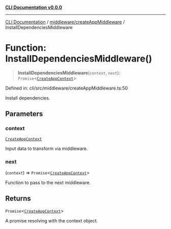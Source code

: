 [**CLI Documentation v0.0.0**](../../../README.md)

***

[CLI Documentation](../../../modules.md) / [middleware/createAppMiddleware](../README.md) / InstallDependenciesMiddleware

# Function: InstallDependenciesMiddleware()

> **InstallDependenciesMiddleware**(`context`, `next`): `Promise`\<[`CreateAppContext`](../../../commands/InitCommand/interfaces/CreateAppContext.md)\>

Defined in: cli/src/middleware/createAppMiddleware.ts:50

Install dependencies.

## Parameters

### context

[`CreateAppContext`](../../../commands/InitCommand/interfaces/CreateAppContext.md)

Input data to transform via middleware.

### next

(`context`) => `Promise`\<[`CreateAppContext`](../../../commands/InitCommand/interfaces/CreateAppContext.md)\>

Function to pass to the next middleware.

## Returns

`Promise`\<[`CreateAppContext`](../../../commands/InitCommand/interfaces/CreateAppContext.md)\>

A promise resolving with the context object.
